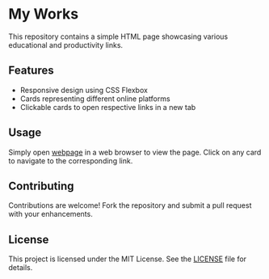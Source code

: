 # My Works

This repository contains a simple HTML page showcasing various educational and productivity links.

## Features
- Responsive design using CSS Flexbox
- Cards representing different online platforms
- Clickable cards to open respective links in a new tab

## Usage
Simply open [webpage](Dinesh.html) in a web browser to view the page. Click on any card to navigate to the corresponding link.

## Contributing
Contributions are welcome! Fork the repository and submit a pull request with your enhancements.

## License
This project is licensed under the MIT License. See the [LICENSE](LICENSE) file for details.
